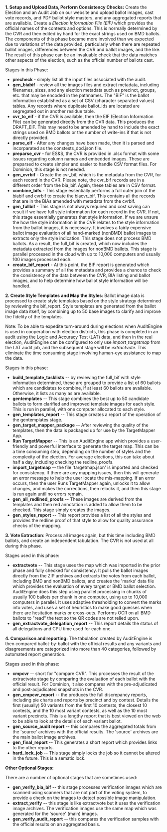 **1. Setup and Upload Data, Perform Consistency Checks:** Create the Election and an Audit Job on our website and upload ballot images, cast vote records, and PDF ballot style masters, and any aggregated reports that are available. Create a *Election Information File (EIF)* which provides the official names of the contests and options. This is normally determined by the CVR and then edited by hand for the exact strings used on BMD ballots. The components of this phase became more involved than we expected due to variations of the data provided, particularly when there are repeated ballot images, differences between the CVR and ballot images, and the like. The result of this phase can be an invaluable check that the data matches other aspects of the election, such as the official number of ballots cast.

Stages in this Phase:

- **precheck** - simply list all the input files associated with the audit.
- **gen_biabif** - review all the images files and extract metadata, including filenames, sizes, and any election metadata such as precinct, groups, etc. that may be encoded in the pathnames. The "BIF" is the ballot information established as a set of CSV (character separated values) tables. Any records where duplicate ballot_ids are located are segregated out in another residue table.
- **cvr_to_eif** - if the CVR is available, then the EIF (Election Information File) can be generated directly from the CVR data. This produces the DRAFT_EIF. This may need to be amended by hand to include the exact strings used on BMD ballots or the number of write-ins if that is not directly provided.
- **parse_eif** - After any changes have been made, then it is parsed and incorparated as the constests_dod.json file.
- **preparse_cvr** - for ES&S, the CVR is provided in .xlsx format with some issues regarding column names and embedded images. These are preparsed to create simpler and easier to handle CSV format files. For Dominion, this stage is not needed.
- **gen_cvrbif** - Create the cvr_bif, which is the metadata from the CVR, for each record in the CVR. Please note, the cvr_bif records are in a different order from the bia_bif. Again, these tables are in CSV format.
- **combine_bifs** - This stage essentially performs a full outer join of the biabif and cvrbif to create the biacvr_bif. This contains all the records that are in the BIAs amended with metadata from the cvrbif.
- **gen_fullbif** - This stage is not always required and cost saving can result if we have full style information for each record in the CVR. If not, this stage essentially generates that style information. If we are unsure the how the style information in the CVR relates to the style information from the ballot images, it is necessary. It involves a fairly expensive ballot image evaluation of all hand-marked (nonBMD) ballot images to extracts only the style indication. This stage does not process BMD ballots. As a result, the full_bif is created, which now includes the metadata extracted from the images for nonBMD ballots. This stage is parallel processed in the cloud with up to 10,000 computers and usually 100 images processed each.
- **create_bif_report** - At this point, the BIF report is generated which provides a summary of all the metadata and provides a chance to check the consistency of the data between the CVR, BIA listing and ballot images, and to help determine how ballot style information will be handled.

**2. Create Style Templates** **and Map the Styles**: Ballot image data is processed to create style templates based on the style strategy determined by reviewing the bif_report. Style templates are generated from the ballot image data itself, by combining up to 50 base images to clarify and improve the fidelity of the templates. 

Note: To be able to expedite turn-around during elections when AuditEngine is used in cooperation with election districts, this phase is completed in an audit using the Logic and Accuracy Test (LAT) data, and then in the real election, AuditEngine can be configured to only use *import_targetmap* from the LAT audit job, and the subsequent stage will be *extractvote*. This eliminate the time consuming stage involving human-eye assistance to map the data.

Stages in this phase:

- **build_template_tasklists** -- by reviewing the full_bif with style information determined, these are grouped to provide a list of 60 ballots which are candidates to combine, if at least 60 ballots are available. Otherwise, it lists as many as are available.
- **gentemplates** -- This stage combines the best up to 50 candidate ballots to form clarified and improved template images for each style. This is run in parallel, with one computer allocated to each style.
- **gen_templates_report** -- This stage creates a report of the operation of the gentemplates stage.
- **gen_target_mapper_package** -- After reviewing the quality of the templates, then the data is packaged up for use by the TargetMapper App.
- **Run TargetMapper** -- This is an AuditEngine app which provides a user-friendly and powerful interface to generate the target map. This can be a time consuming step, depending on the number of styles and the complexity of the election. For average elections, this can take about half a day, including checking the redline_proofs.
- **import_targetmap** -- the file 'targetmap.json' is imported and checked for consistency. If there are any mapping issues, then this will generate an error message to help the user locate the mis-mapping. If an error occurs, then the user Runs TargetMapper again, unlocks it to allow changes, and makes the corrections, then relocks it, and then this stage is run again until no errors remain.
- **gen_all_redlined_proofs** -- These images are derived from the templates and then red annotation is added to allow them to be checked. This stage simply creates the images.
- **gen_styles_report** -- This report provides a list of all the styles and provides the redline proof of that style to allow for quality assurance checks of the mapping.

**3. Vote Extraction**: Process all images again, but this time including BMD ballots, and create an independent tabulation. The CVR is not used at all during this phase.

Stages used in this phase:

- **extractvote** -- This stage uses the map which was imported in the prior phase and fully checked for consistency. It pulls the ballot images directly from the ZIP archives and extracts the votes from each ballot, including BMD and nonBMD ballots, and creates the 'marks' data file which provides the evaluation of every target or BMD ballot selection. AuditEngine does this step using parallel processing in chunks of usually 100 ballots per chunk in one computer, using up to 10,000 computers in parallel. It uses adaptive thresholding to convert the marks into votes, and uses a set of heuristics to make good guesses when there are hesitation marks or cross-outs. Performs OCR on all BMD ballots to "read" the text so the QR codes are not relied upon.
- **gen_extractvote_delegation_report** -- This report details the status of all delegations and CPU time used for each one.

**4. Comparison and reporting:** The tabulation created by AuditEngine is then compared ballot-by-ballot with the official results and any variants and disagreements are categorized into more than 40 categories, followed by automated report generation.

Stages used in this phase:

- **cmpcvr** -- short for "compare CVR". This processes the result of the extractvote stage by comparing the evaluation of each ballot with the official result. For Dominion, it also compares with the pre-adjudicated and post-adjudicated snapshots in the CVR.
- **gen_cmpcvr_report** -- the produces the full discrepancy reports, including pie charts and reports by precinct and by contest. Details the first (usually) 50 variants from the first 10 contests, the closest 10 contests, and the 10 most variant contests, as well as the 10 most variant precincts. This is a lengthy report that is best viewed on the web to be able to look at the details of each variant ballot.
- **gen_source_audit report** -- this compares the aggregated totals from the 'source' archives with the official results. The 'source' archives are the main ballot image archives.
- **gen_final_report** -- This generates a short report which provides links to the other reports.
- **hard_lock_job** -- This stage simply locks the job so it cannot be altered in the future. This is a sematic lock.

**Other Optional Stages:**

There are a number of optional stages that are sometimes used:

- **gen_verify_bia_bif** -- this stage processes verification images which are scanned using scanners that are not part of the voting system, to provide a check on the images to detect possible image manipulation.
- **extract_verify** -- this stage is like extractvote but it uses the verification image archives. The verification images use the same map which was generated for the 'source' (main) images.
- **gen_verify_audit_report** -- this compares the verification samples with the official results on an aggregated basis.